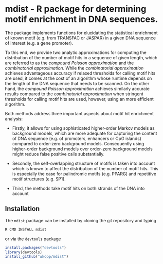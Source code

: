 # mdist - R package for determining motif enrichment in DNA sequences.

The package implements functions for  elucidating the statistical enrichment 
of known motif (e.g. from TRANSFAC or JASPAR) in a given DNA sequence of interest (e.g. a gene promoter).

To this end, we provide  two analytic approximations for computing the distribution of the number of motif hits
in a sequence of given length, which are referred to as the *compound Poisson approximation* and the *combinatorial approximation*.
While the *combinatorial approximation* achieves advantageous accuracy if relaxed thresholds for calling motif hits
are used, it comes at the cost of an algorithm whose runtime depends on the length of the DNA sequence that needs to be scanned.
On the other hand, the *compound Poisson approximation* achieves similarly accurate 
results compared to the *combinatorial approximation* when stringent thresholds for calling motif hits are used, however,
using an more efficient algorithm.

Both methods address three important aspects about motif hit enrichment analysis:
- Firstly, it allows for using sophisticated 
 higher-order Markov models as background models, 
 which are more adequate for capturing the content of DNA sequence (e.g. of promoters, enhancers or CpG islands) compared to order-zero background models. Consequently using higher-order background models over order-zero background models
might reduce false positive calls substantially.

- Secondly, the self-overlapping structure of motifs is taken into account
 which is known to affect the distribution of the number of motif hits. This is especially the case for palindromic
motifs (e.g. PPARG) and repetitive motif structures (e.g. SP1).

- Third, the methods take motif hits on both strands of the DNA into account

## Installation
The `mdist` package can be installed by cloning the git repository and typing

```R
R CMD INSTALL mdist
```
or via the `devtools` package

```R
install.packages("devtools")
library(devtools)
install_github("wkopp/mdist")
```
